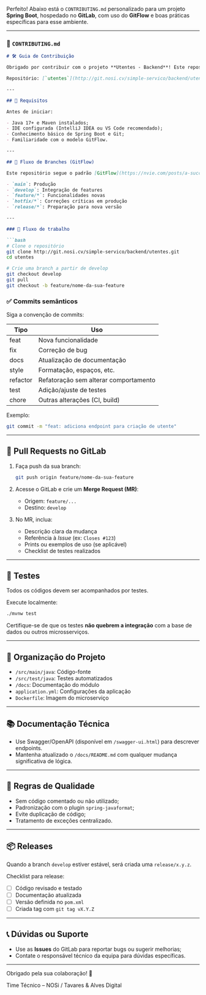Perfeito! Abaixo está o `CONTRIBUTING.md` personalizado para um projeto **Spring Boot**, hospedado no **GitLab**, com uso do **GitFlow** e boas práticas específicas para esse ambiente.

---

### 📄 `CONTRIBUTING.md`

````markdown
# 🛠️ Guia de Contribuição

Obrigado por contribuir com o projeto **Utentes - Backend**! Este repositório faz parte do sistema de gestão de utentes desenvolvido em **Spring Boot** e hospedado no GitLab.

Repositório: [`utentes`](http://git.nosi.cv/simple-servico/backend/utentes.git)

---

## 📌 Requisitos

Antes de iniciar:

- Java 17+ e Maven instalados;
- IDE configurada (IntelliJ IDEA ou VS Code recomendado);
- Conhecimento básico de Spring Boot e Git;
- Familiaridade com o modelo GitFlow.

---

## 🌿 Fluxo de Branches (GitFlow)

Este repositório segue o padrão [GitFlow](https://nvie.com/posts/a-successful-git-branching-model/):

- `main`: Produção
- `develop`: Integração de features
- `feature/*`: Funcionalidades novas
- `hotfix/*`: Correções críticas em produção
- `release/*`: Preparação para nova versão

---

### 🔄 Fluxo de trabalho

```bash
# Clone o repositório
git clone http://git.nosi.cv/simple-servico/backend/utentes.git
cd utentes

# Crie uma branch a partir de develop
git checkout develop
git pull
git checkout -b feature/nome-da-sua-feature
````

### ✅ Commits semânticos

Siga a convenção de commits:

| Tipo     | Uso                                   |
| -------- | ------------------------------------- |
| feat     | Nova funcionalidade                   |
| fix      | Correção de bug                       |
| docs     | Atualização de documentação           |
| style    | Formatação, espaços, etc.             |
| refactor | Refatoração sem alterar comportamento |
| test     | Adição/ajuste de testes               |
| chore    | Outras alterações (CI, build)         |

Exemplo:

```bash
git commit -m "feat: adiciona endpoint para criação de utente"
```

---

## 🚀 Pull Requests no GitLab

1. Faça push da sua branch:

   ```bash
   git push origin feature/nome-da-sua-feature
   ```

2. Acesse o GitLab e crie um **Merge Request (MR)**:

   * Origem: `feature/...`
   * Destino: `develop`

3. No MR, inclua:

   * Descrição clara da mudança
   * Referência à *Issue* (ex: `Closes #123`)
   * Prints ou exemplos de uso (se aplicável)
   * Checklist de testes realizados

---

## 🧪 Testes

Todos os códigos devem ser acompanhados por testes.

Execute localmente:

```bash
./mvnw test
```

Certifique-se de que os testes **não quebrem a integração** com a base de dados ou outros microsserviços.

---

## 📁 Organização do Projeto

* `/src/main/java`: Código-fonte
* `/src/test/java`: Testes automatizados
* `/docs`: Documentação do módulo
* `application.yml`: Configurações da aplicação
* `Dockerfile`: Imagem do microserviço

---

## 📚 Documentação Técnica

* Use Swagger/OpenAPI (disponível em `/swagger-ui.html`) para descrever endpoints.
* Mantenha atualizado o `/docs/README.md` com qualquer mudança significativa de lógica.

---

## 🚨 Regras de Qualidade

* Sem código comentado ou não utilizado;
* Padronização com o plugin `spring-javaformat`;
* Evite duplicação de código;
* Tratamento de exceções centralizado.

---

## 📦 Releases

Quando a branch `develop` estiver estável, será criada uma `release/x.y.z`.

Checklist para release:

* [ ] Código revisado e testado
* [ ] Documentação atualizada
* [ ] Versão definida no `pom.xml`
* [ ] Criada tag com `git tag vX.Y.Z`

---

## 📞 Dúvidas ou Suporte

* Use as **Issues** do GitLab para reportar bugs ou sugerir melhorias;
* Contate o responsável técnico da equipa para dúvidas específicas.

---

Obrigado pela sua colaboração! 🙌

Time Técnico – NOSi / Tavares & Alves Digital

